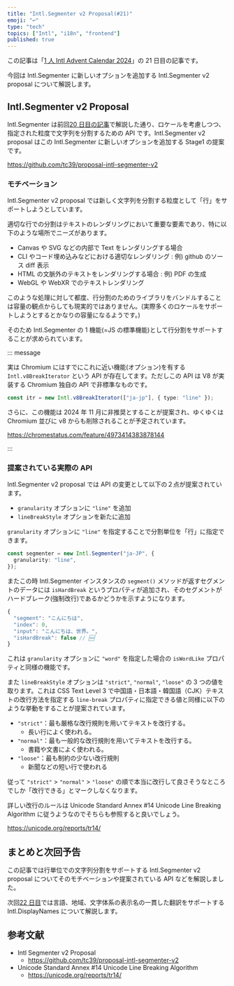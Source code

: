 ```yaml
---
title: "Intl.Segmenter v2 Proposal(#21)"
emoji: "↩️"
type: "tech"
topics: ["Intl", "i18n", "frontend"]
published: true
---
```


この記事は「[1 人 Intl Advent Calendar 2024](https://adventar.org/calendars/10555)」の 21 日目の記事です。

今回は Intl.Segmenter に新しいオプションを追加する Intl.Segmenter v2 proposal について解説します。

## Intl.Segmenter v2 Proposal

Intl.Segmenter は前回[20 日目の記事](https://zenn.dev/sajikix/articles/intl-advent-calendar-24-20)で解説した通り、ロケールを考慮しつつ、指定された粒度で文字列を分割するための API です。Intl.Segmenter v2 proposal はこの Intl.Segmenter に新しいオプションを追加する Stage1 の提案です。

https://github.com/tc39/proposal-intl-segmenter-v2

### モチベーション

Intl.Segmenter v2 proposal では新しく文字列を分割する粒度として「行」をサポートしようとしています。

適切な行での分割はテキストのレンダリングにおいて重要な要素であり、特に以下のような場所でニーズがあります。

- Canvas や SVG などの内部で Text をレンダリングする場合
- CLI やコード埋め込みなどにおける適切なレンダリング : 例) github のソース diff 表示
- HTML の文脈外のテキストをレンダリングする場合 : 例) PDF の生成
- WebGL や WebXR でのテキストレンダリング

このような処理に対して都度、行分割のためのライブラリをバンドルすることは容量の観点からしても現実的ではありません。(実際多くのロケールをサポートしようとするとかなりの容量になるようです。)

そのため Intl.Segmenter の 1 機能(=JS の標準機能)として行分割をサポートすることが求められています。

::: message

実は Chromium にはすでにこれに近い機能(オプション)を有する `Intl.v8BreakIterator` という API が存在してます。ただしこの API は V8 が実装する Chromium 独自の API で非標準なものです。

```ts
const itr = new Intl.v8BreakIterator(["ja-jp"], { type: "line" });
```

さらに、この機能は 2024 年 11 月に非推奨とすることが提案され、ゆくゆくは Chromium 並びに v8 からも削除されることが予定されています。

https://chromestatus.com/feature/4973414383878144

:::

### 提案されている実際の API

Intl.Segmenter v2 proposal では API の変更として以下の２点が提案されています。

- `granularity` オプションに `"line"` を追加
- `lineBreakStyle` オプションを新たに追加

`granularity` オプションに `"line"` を指定することで分割単位を「行」に指定できます。

```ts
const segmenter = new Intl.Segmenter("ja-JP", {
  granularity: "line",
});
```

またこの時 Intl.Segmenter インスタンスの `segment()` メソッドが返すセグメントのデータには `isHardBreak` というプロパティが追加され、そのセグメントがハードブレーク(強制改行)であるかどうかを示すようになります。

```ts
{
  "segment": "こんにちは",
  "index": 0,
  "input": "こんにちは、世界。",
  "isHardBreak": false // 🆕
}
```

これは `granularity` オプションに `"word"` を指定した場合の `isWordLike` プロパティと同様の機能です。

また `lineBreakStyle` オプションは `"strict"`, `"normal"`, `"loose"` の 3 つの値を取ります。これは CSS Text Level 3 で中国語・日本語・韓国語（CJK）テキストの改行方法を指定する `line-break` プロパティに指定できる値と同様に以下のような挙動をすることが提案されています。

- `"strict"`：最も厳格な改行規則を用いてテキストを改行する。
  - 長い行によく使われる。
- `"normal"`：最も一般的な改行規則を用いてテキストを改行する。
  - 書籍や文書によく使われる。
- `"loose"`：最も制約の少ない改行規則
  - 新聞などの短い行で使われる

従って `"strict"` > `"normal"` > `"loose"` の順で本当に改行して良さそうなところでしか「改行できる」とマークしなくなります。

詳しい改行のルールは Unicode Standard Annex #14 Unicode Line Breaking Algorithm に従うようなのでそちらも参照すると良いでしょう。

https://unicode.org/reports/tr14/

## まとめと次回予告

この記事では行単位での文字列分割をサポートする Intl.Segmenter v2 proposal についてそのモチベーションや提案されている API などを解説しました。

次回[22 日目]()では言語、地域、文字体系の表示名の一貫した翻訳をサポートする Intl.DisplayNames について解説します。

## 参考文献

- Intl Segmenter v2 Proposal
  - https://github.com/tc39/proposal-intl-segmenter-v2
- Unicode Standard Annex #14 Unicode Line Breaking Algorithm
  - https://unicode.org/reports/tr14/
